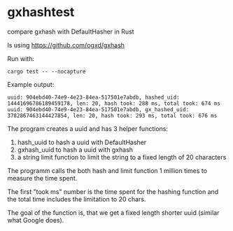 # gxhashtest
compare gxhash with DefaultHasher in Rust

Is using https://github.com/ogxd/gxhash

Run with:

```
cargo test -- --nocapture
```

Example output:

```
uuid: 904ebd40-74e9-4e23-84ea-517501e7abdb, hashed_uid: 14441696786189459178, len: 20, hash took: 288 ms, total took: 674 ms
uuid: 904ebd40-74e9-4e23-84ea-517501e7abdb, gx_hashed_uid: 3782867463144427854, len: 20, hash took: 293 ms, total took: 676 ms
```

The program creates a uuid and has 3 helper functions:
1. hash_uuid to hash a uuid with DefaultHasher
2. gxhash_uuid to hash a uuid with gxhash
3. a string limit function to limit the string to a fixed length of 20 characters

The programm calls the both hash and limit function 1 million times to measure the time spent.

The first "took ms" number is the time spent for the hashing function and the total time includes the limitation to 20 chars.

The goal of the function is, that we get a fixed length shorter uuid (similar what Google does).


